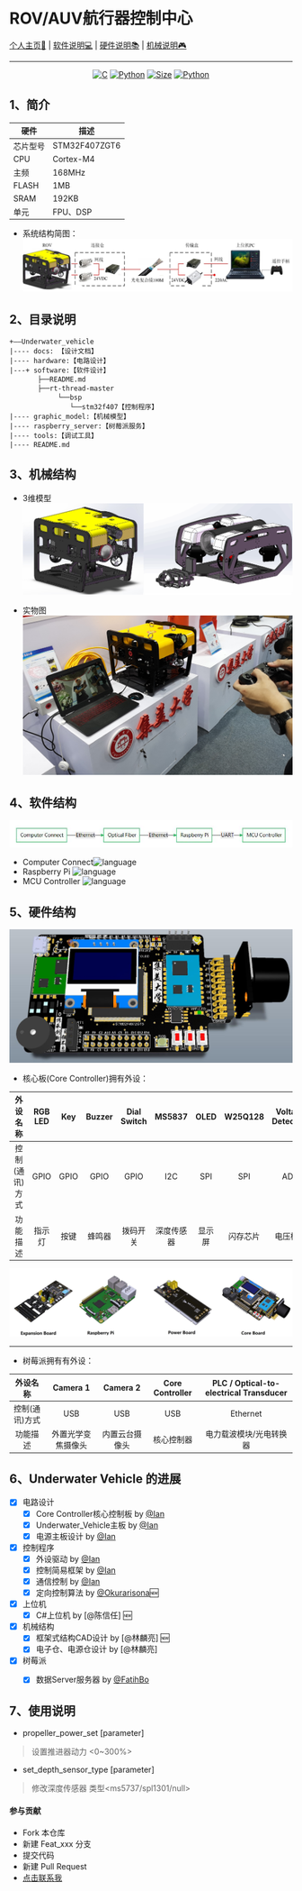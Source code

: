 # ROV/AUV航行器控制中心

<p align="center">

[个人主页🕺](https://zengwangfa.top/) | 
[软件说明💻](./software/README.md) |
[硬件说明📚](./hardware/README.md) |
[机械说明🎮](./graphic_model/README.md)
</p>

---

<p align="center">
  <a href="https://zh.wikipedia.org/wiki/C%E8%AF%AD%E8%A8%80"><img src="https://img.shields.io/badge/language-C-brigreen.svg?style=flat-square" alt="C"></a>
  <a href="https://zh.wikipedia.org/wiki/Python"><img src="https://img.shields.io/badge/language-Python-ff69b4.svg?style=flat-square" alt="Python"></a>
  <a href="https://img.shields.io"><img src="https://img.shields.io/github/repo-size/zengwangfa/Underwater-Vehicle?style=flat-square" alt="Size"></a>
  <a href="https://zh.wikipedia.org/wiki/%E6%A0%91%E8%8E%93%E6%B4%BE"><img src="https://img.shields.io/badge/-Raspberry%20Pi-pink.svg?style=flat-square" alt="Python"></a>
</p>

## 1、简介

<p align="center">

| 硬件 | 描述 |
| -- | -- |
|芯片型号| STM32F407ZGT6 |
|CPU| Cortex-M4 |
|主频| 168MHz |
|FLASH| 1MB |
|SRAM| 192KB |
|单元| FPU、DSP |
</p>

- 系统结构简图：
![系统结构简图](/docs/pictures/Structure.jpg "系统结构简图")


## 2、目录说明
```
+——Underwater_vehicle
|---- docs: 【设计文档】
|---- hardware:【电路设计】      
|---+ software:【软件设计】
       ├──README.md
       ├──rt-thread-master
            └──bsp
               └──stm32f407【控制程序】
|---- graphic_model:【机械模型】
|---- raspberry_server:【树莓派服务】
|---- tools:【调试工具】
|---- README.md
```

## 3、机械结构
- 3维模型
![ROV 3D](/docs/pictures/ROVMasetr_Model.png "ROVMaser Model")

- 实物图
![Entity](/docs/pictures/Entity.jpg "ROV Entity")

## 4、软件结构
![Connect Flow](/docs/pictures/Connect_Flow.jpg "Connect Flow")

- Computer Connect![language](https://img.shields.io/badge/language-C%23-blue.svg)
- Raspberry Pi    ![language](https://img.shields.io/badge/language-Python-ff69b4.svg)
- MCU Controller  ![language](https://img.shields.io/badge/language-C-brightgreen.svg)


## 5、硬件结构
![Controller PCB 3D](/docs/pictures/Controller_3D.jpg "Controller 3D")

- 核心板(Core Controller)拥有外设：

| 外设名称 | RGB LED | Key | Buzzer | Dial Switch | MS5837 | OLED | W25Q128 | Voltage Detection | Current Detection | Zigbee |  JY901 | USR-C216 | CP2102 | OV2640 Camera | Servo Motor | Searchlights | Perpellers |
| :---: | :---: | :---: | :---: | :---: | :---: | :---: | :---: | :---: | :---: | :---: | :---: | :---: | :---: | :---: | :---: | :---: | :---: |
| 控制(通讯)方式 | GPIO | GPIO | GPIO | GPIO | I2C | SPI | SPI | ADC | ADC | USART | USART | USART  | USART | DCMI-DMA | PWM | PWM | PWM |
| 功能描述 | 指示灯 | 按键 | 蜂鸣器 | 拨码开关 | 深度传感器 | 显示屏 | 闪存芯片 | 电压检测 | 电流检测 | 2.4G无线通信 | 九轴 | WiFi模块 | 串口转USB | 摄像头 | 舵机  | 探照灯 | ESC |

![Hardware PCB 3D](/docs/pictures/hardware.jpg "Hardware PCB 3D")

---

- 树莓派拥有有外设：

| 外设名称 | Camera 1 | Camera 2 | Core Controller | PLC / Optical-to-electrical Transducer |
| :---: | :---: | :---: | :---: | :---: |
| 控制(通讯)方式 | USB | USB | USB | Ethernet |
| 功能描述 | 外置光学变焦摄像头 | 内置云台摄像头 | 核心控制器 | 电力载波模块/光电转换器 | 





## 6、Underwater Vehicle 的进展
- [X] 电路设计
    - [X] Core Controller核心控制板 by [@Ian](https://github.com/zengwangfa)	
	- [X] Underwater_Vehicle主板 by [@Ian](https://github.com/zengwangfa)	
	- [X] 电源主板设计 by [@Ian](https://github.com/zengwangfa)
	
- [X] 控制程序
    - [X] 外设驱动 by [@Ian](https://github.com/zengwangfa)
	- [X] 控制简易框架 by [@Ian](https://github.com/zengwangfa)
	- [X] 通信控制 by [@Ian](https://github.com/zengwangfa)
	- [X] 定向控制算法 by [@Okurarisona](https://github.com/Okurarisona)🆕
- [X] 上位机
	- [X] C#上位机 by [@陈信任] 🆕

- [X] 机械结构
	- [X] 框架式结构CAD设计 by [@林麟亮] 🆕
	- [X] 电子仓、电源仓设计 by [@林麟亮]

- [X] 树莓派
	- [X] 数据Server服务器 by [@FatihBo](https://github.com/FatihBo)


## 7、使用说明

- propeller_power_set [parameter]
> 设置推进器动力 <0~300%>
- set_depth_sensor_type [parameter]
> 修改深度传感器 类型<ms5737/spl1301/null>

#### 参与贡献

- Fork 本仓库
- 新建 Feat_xxx 分支
- 提交代码
- 新建 Pull Request
- [点击联系我](Mailto:zengwangfa@outlook.com)




